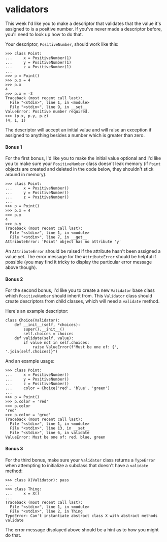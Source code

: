 # validators

This week I'd like you to make a descriptor that validates that the value it's assigned to is a positive number. 
If you've never made a descriptor before, you'll need to look up how to do that.

Your descriptor, `PositiveNumber`, should work like this:

    >>> class Point:
    ...     x = PositiveNumber(1)
    ...     y = PositiveNumber(1)
    ...     z = PositiveNumber(1)
    ...
    >>> p = Point()
    >>> p.x = 4
    >>> p.x
    4
    >>> p.x = -3
    Traceback (most recent call last):
      File "<stdin>", line 1, in <module>
      File "<stdin>", line 9, in __set__
    ValueError: Positive number required.
    >>> (p.x, p.y, p.z)
    (4, 1, 1)

The descriptor will accept an initial value and will raise an exception if assigned to anything besides a number 
which is greater than zero.

#### Bonus 1

For the first bonus, I'd like you to make the initial value optional and I'd like you to make sure your 
`PositiveNumber` class doesn't leak memory (if `Point` objects are created and deleted in the code below, they 
shouldn't stick around in memory).

    >>> class Point:
    ...     x = PositiveNumber()
    ...     y = PositiveNumber()
    ...     z = PositiveNumber()
    ...
    >>> p = Point()
    >>> p.x = 4
    >>> p.x
    4
    >>> p.y
    Traceback (most recent call last):
      File "<stdin>", line 1, in <module>
      File "<stdin>", line 7, in __get__
    AttributeError: 'Point' object has no attribute 'y'

An `AttributeError` should be raised if the attribute hasn't been assigned a value yet. The error message for the 
`AttributeError` should be helpful if possible (you may find it tricky to display the particular error message above 
though).

#### Bonus 2

For the second bonus, I'd like you to create a new `Validator` base class which `PositiveNumber` should inherit from. 
This `Validator` class should create descriptors from child classes, which will need a `validate` method.

Here's an example descriptor:

    class Choice(Validator):
        def __init__(self, *choices):
            super().__init__()
            self.choices = choices
        def validate(self, value):
            if value not in self.choices:
                raise ValueError(f"Must be one of: {', '.join(self.choices)}")

And an example usage:

    >>> class Point:
    ...     x = PositiveNumber()
    ...     y = PositiveNumber()
    ...     z = PositiveNumber()
    ...     color = Choice('red', 'blue', 'green')
    ...
    >>> p = Point()
    >>> p.color = 'red'
    >>> p.color
    'red'
    >>> p.color = 'grue'
    Traceback (most recent call last):
      File "<stdin>", line 1, in <module>
      File "<stdin>", line 13, in __set__
      File "<stdin>", line 6, in validate
    ValueError: Must be one of: red, blue, green

#### Bonus 3

For the third bonus, make sure your `Validator` class returns a `TypeError` when attempting to initialize a subclass 
that doesn't have a `validate` method:

    >>> class X(Validator): pass
    ...
    >>> class Thing:
    ...     x = X()
    ...
    Traceback (most recent call last):
      File "<stdin>", line 1, in <module>
      File "<stdin>", line 2, in Thing
    TypeError: Can't instantiate abstract class X with abstract methods validate

The error message displayed above should be a hint as to how you might do that.
